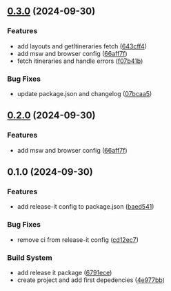 

## [0.3.0](https://github.com/joan-vandenbulcke/test-modelity/compare/0.1.0...0.3.0) (2024-09-30)


### Features

* add layouts and getItineraries fetch ([643cff4](https://github.com/joan-vandenbulcke/test-modelity/commit/643cff4846756570a1be6fef48e92d53a6443dfa))
* add msw and browser config ([66aff7f](https://github.com/joan-vandenbulcke/test-modelity/commit/66aff7fded26ab44a95986ce7c50f9c92d0cbe78))
* fetch itineraries and handle errors ([f07b41b](https://github.com/joan-vandenbulcke/test-modelity/commit/f07b41b5dd56cbc2be7f48ca8c75468ec9cecb87))


### Bug Fixes

* update package.json and changelog ([07bcaa5](https://github.com/joan-vandenbulcke/test-modelity/commit/07bcaa55176cf4edc31c21fd8e1ed394a86519a8))

## [0.2.0](https://github.com/joan-vandenbulcke/test-modelity/compare/0.1.0...0.2.0) (2024-09-30)


### Features

* add msw and browser config ([66aff7f](https://github.com/joan-vandenbulcke/test-modelity/commit/66aff7fded26ab44a95986ce7c50f9c92d0cbe78))

## 0.1.0 (2024-09-30)


### Features

* add release-it config to package.json ([baed541](https://github.com/joan-vandenbulcke/test-modelity/commit/baed5414bd2dba0a14fc6b81a331f315e35d6e40))


### Bug Fixes

* remove ci from release-it config ([cd12ec7](https://github.com/joan-vandenbulcke/test-modelity/commit/cd12ec74cb88ee33ebcba769e493dd8fa24f18db))


### Build System

* add release it package ([6791ece](https://github.com/joan-vandenbulcke/test-modelity/commit/6791ece0622a2224550c6425fcb76794f3020535))
* create project and add first depedencies ([4e977bb](https://github.com/joan-vandenbulcke/test-modelity/commit/4e977bb455742f21a8ed7177d573d319d0e4931b))

